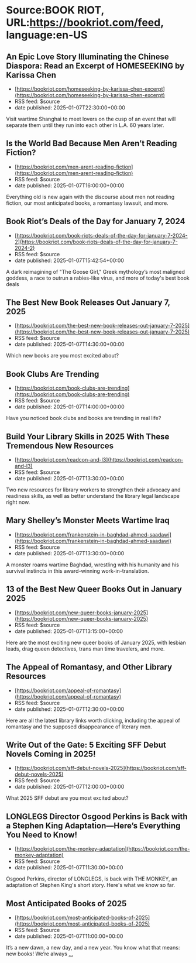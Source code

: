 # Source:BOOK RIOT, URL:https://bookriot.com/feed, language:en-US

## An Epic Love Story Illuminating the Chinese Diaspora: Read an Excerpt of HOMESEEKING by Karissa Chen
 - [https://bookriot.com/homeseeking-by-karissa-chen-excerpt](https://bookriot.com/homeseeking-by-karissa-chen-excerpt)
 - RSS feed: $source
 - date published: 2025-01-07T22:30:00+00:00

Visit wartime Shanghai to meet lovers on the cusp of an event that will separate them until they run into each other in L.A. 60 years later.

## Is the World Bad Because Men Aren’t Reading Fiction?
 - [https://bookriot.com/men-arent-reading-fiction](https://bookriot.com/men-arent-reading-fiction)
 - RSS feed: $source
 - date published: 2025-01-07T16:00:00+00:00

Everything old is new again with the discourse about men not reading fiction, our most anticipated books, a romantasy lawsuit, and more.

## Book Riot’s Deals of the Day for January 7, 2024
 - [https://bookriot.com/book-riots-deals-of-the-day-for-january-7-2024-2](https://bookriot.com/book-riots-deals-of-the-day-for-january-7-2024-2)
 - RSS feed: $source
 - date published: 2025-01-07T15:42:54+00:00

A dark reimagining of "The Goose Girl," Greek mythology’s most maligned goddess, a race to outrun a rabies-like virus, and more of today's best book deals

## The Best New Book Releases Out January 7, 2025
 - [https://bookriot.com/the-best-new-book-releases-out-january-7-2025](https://bookriot.com/the-best-new-book-releases-out-january-7-2025)
 - RSS feed: $source
 - date published: 2025-01-07T14:30:00+00:00

Which new books are you most excited about?

## Book Clubs Are Trending
 - [https://bookriot.com/book-clubs-are-trending](https://bookriot.com/book-clubs-are-trending)
 - RSS feed: $source
 - date published: 2025-01-07T14:00:00+00:00

Have you noticed book clubs and books are trending in real life?

## Build Your Library Skills in 2025 With These Tremendous New Resources
 - [https://bookriot.com/readcon-and-l3](https://bookriot.com/readcon-and-l3)
 - RSS feed: $source
 - date published: 2025-01-07T13:30:00+00:00

Two new resources for library workers to strengthen their advocacy and readiness skills, as well as better understand the library legal landscape right now.

## Mary Shelley’s Monster Meets Wartime Iraq
 - [https://bookriot.com/frankenstein-in-baghdad-ahmed-saadawi](https://bookriot.com/frankenstein-in-baghdad-ahmed-saadawi)
 - RSS feed: $source
 - date published: 2025-01-07T13:30:00+00:00

A monster roams wartime Baghdad, wrestling with his humanity and his survival instincts in this award-winning work-in-translation.

## 13 of the Best New Queer Books Out in January 2025
 - [https://bookriot.com/new-queer-books-january-2025](https://bookriot.com/new-queer-books-january-2025)
 - RSS feed: $source
 - date published: 2025-01-07T13:15:00+00:00

Here are the most exciting new queer books of January 2025, with lesbian leads, drag queen detectives, trans man time travelers, and more.

## The Appeal of Romantasy, and Other Library Resources
 - [https://bookriot.com/appeal-of-romantasy](https://bookriot.com/appeal-of-romantasy)
 - RSS feed: $source
 - date published: 2025-01-07T12:30:00+00:00

Here are all the latest library links worth clicking, including the appeal of romantasy and the supposed disappearance of literary men.

## Write Out of the Gate: 5 Exciting SFF Debut Novels Coming in 2025!
 - [https://bookriot.com/sff-debut-novels-2025](https://bookriot.com/sff-debut-novels-2025)
 - RSS feed: $source
 - date published: 2025-01-07T12:00:00+00:00

What 2025 SFF debut are you most excited about?

## LONGLEGS Director Osgood Perkins is Back with a Stephen King Adaptation—Here’s Everything You Need to Know!
 - [https://bookriot.com/the-monkey-adaptation](https://bookriot.com/the-monkey-adaptation)
 - RSS feed: $source
 - date published: 2025-01-07T11:30:00+00:00

Osgood Perkins, director of LONGLEGS, is back with THE MONKEY, an adaptation of Stephen King's short story. Here's what we know so far.

## Most Anticipated Books of 2025
 - [https://bookriot.com/most-anticipated-books-of-2025](https://bookriot.com/most-anticipated-books-of-2025)
 - RSS feed: $source
 - date published: 2025-01-07T11:00:00+00:00

It&#8217;s a new dawn, a new day, and a new year. You know what that means: new books! We&#8217;re always <a class="read-more" href="https://bookriot.com/most-anticipated-books-of-2025/">...</a>


